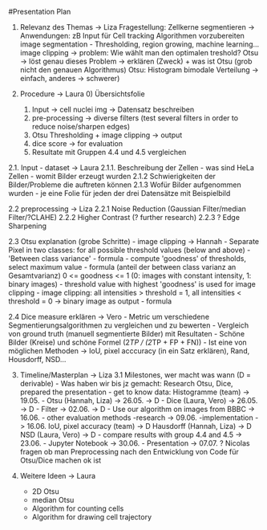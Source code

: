 #Presentation Plan

1. Relevanz des Themas -> Liza
   Fragestellung: Zellkerne segmentieren
   -> Anwendungen: zB Input für Cell tracking Algorithmen vorzubereiten
    image segmentation - Thresholding, region growing, machine learning...
       image clipping -> problem: Wie wählt man den optimalen treshold?
        Otsu -> löst genau dieses Problem -> erklären (Zweck) + was ist Otsu (grob nicht den genauen Algorithmus)
        Otsu: Histogram bimodale Verteilung -> einfach, anderes -> schwerer) 
   
2. Procedure -> Laura
   0) Übersichtsfolie
   1) Input -> cell nuclei img -> Datensatz beschreiben
   2) pre-processing -> diverse filters (test several filters in order to reduce noise/sharpen edges)
   3) Otsu Thresholding + image clipping -> output
   4) dice score -> for evaluation
   5) Resultate mit Gruppen 4.4 und 4.5 vergleichen
    
2.1. Input - dataset -> Laura 
    2.1.1. Beschreibung der Zellen - was sind HeLa Zellen - womit Bilder erzeugt wurden
    2.1.2 Schwierigkeiten der Bilder/Probleme die auftreten können
    2.1.3 Wofür Bilder aufgenommen wurden
    - je eine Folie für jeden der drei Datensätze mit Beispielbild

2.2 preprocessing -> Liza
    2.2.1 Noise Reduction (Gaussian Filter/median Filter/?CLAHE)
    2.2.2 Higher Contrast (? further research)
    2.2.3 ? Edge Sharpening

2.3 Otsu explanation (grobe Schritte) - image clipping -> Hannah
    - Separate Pixel in two classes: for all possible threshold values (below and above)
    - 'Between class variance' - formula
    - compute 'goodness' of thresholds, select maximum value - formula (anteil der between class varianz an Gesamtvarianz)
      0 <= goodness <= 1 (0: images with constant intensity, 1: binary images)
    - threshold value with highest 'goodness' is used for image clipping
    - image clipping: all intensities > threshold = 1, all intensities < threshold = 0 -> binary image as output - formula

2.4 Dice measure erklären -> Vero
    - Metric um verschiedene Segmentierungsalgorithmen zu vergleichen und zu bewerten
    - Vergleich von ground truth (manuell segmentierte Bilder) mit Resultaten
    - Schöne Bilder (Kreise) und schöne Formel (2*TP / (2*TP + FP + FN))
    - Ist eine von möglichen Methoden -> IoU, pixel acccuracy (in ein Satz erklären), Rand, Housdorff, NSD...

3. Timeline/Masterplan -> Liza
    3.1 Milestones, wer macht was wann (D = derivable)
        - Was haben wir bis jz gemacht: Research Otsu, Dice, prepared the presentation
        - get to know data: Histogramme (team) -> 19.05.
        - Otsu (Hannah, Liza) -> 26.05. -> D
        - Dice (Laura, Vero) -> 26.05. -> D
        - Filter -> 02.06. -> D
        - Use our algorithm on images from BBBC -> 16.06.
        - other evaluation methods
            -research -> 09.06.
            -implementation -> 16.06.
                IoU, pixel accuracy (team) -> D
                Hausdorff (Hannah, Liza) -> D
                NSD (Laura, Vero) -> D
        - compare results with group 4.4 and 4.5 -> 23.06.
        - Jupyter Notebook -> 30.06.
        - Presentation -> 07.07.
? Nicolas fragen ob man Preprocessing nach den Entwicklung von Code für Otsu/Dice machen ok ist

4. Weitere Ideen -> Laura
    - 2D Otsu 
    - median Otsu
    - Algorithm for counting cells
    - Algorithm for drawing cell trajectory
